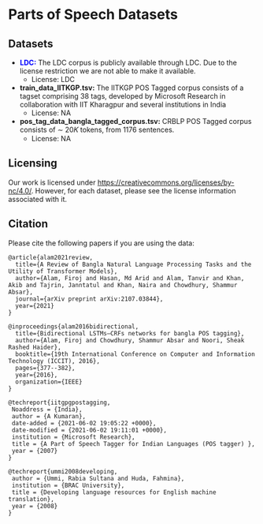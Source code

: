 # Parts of Speech Datasets


## Datasets


* **<span style="color:blue">LDC:</span>** The LDC corpus is publicly available through LDC. Due to the license restriction we are not able to make it available.  
  - License: LDC
* **train_data_IITKGP.tsv:**  The IITKGP POS Tagged corpus consists of a tagset comprising 38 tags, developed by Microsoft Research in collaboration with IIT Kharagpur and several institutions in India
  - License: NA
* **pos_tag_data_bangla_tagged_corpus.tsv:** CRBLP POS Tagged corpus consists of ∼ 20𝐾 tokens, from 1176 sentences.
  - License: NA

## Licensing
Our work is licensed under https://creativecommons.org/licenses/by-nc/4.0/. However, for each dataset, please see the license information associated with it.

## Citation

Please cite the following papers if you are using the data:

<!-- - [1] Firoj Alam, Shammur Absar Chowdhury and Sheak Rashed Haider Noori, Bidirectional LSTMs - CRFs Networks for Bangla POS Tagging, ICCIT 2016. -->

```
@article{alam2021review,
  title={A Review of Bangla Natural Language Processing Tasks and the Utility of Transformer Models},
  author={Alam, Firoj and Hasan, Md Arid and Alam, Tanvir and Khan, Akib and Tajrin, Janntatul and Khan, Naira and Chowdhury, Shammur Absar},
  journal={arXiv preprint arXiv:2107.03844},
  year={2021}
}

@inproceedings{alam2016bidirectional,
  title={Bidirectional LSTMs—CRFs networks for bangla POS tagging},
  author={Alam, Firoj and Chowdhury, Shammur Absar and Noori, Sheak Rashed Haider},
  booktitle={19th International Conference on Computer and Information Technology (ICCIT), 2016},
  pages={377--382},
  year={2016},
  organization={IEEE}
}

@techreport{iitgpgpostagging,
 Noaddress = {India},
 author = {A Kumaran},
 date-added = {2021-06-02 19:05:22 +0000},
 date-modified = {2021-06-02 19:11:01 +0000},
 institution = {Microsoft Research},
 title = {A Part of Speech Tagger for Indian Languages (POS tagger) },
 year = {2007}
}

@techreport{ummi2008developing,
 author = {Ummi, Rabia Sultana and Huda, Fahmina},
 institution = {BRAC University},
 title = {Developing language resources for English machine translation},
 year = {2008}
}

```
